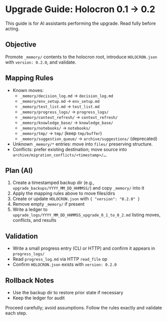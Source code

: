 # Upgrade Guide: Holocron 0.1 → 0.2

This guide is for AI assistants performing the upgrade. Read fully before acting.

## Objective
Promote `_memory/` contents to the holocron root, introduce `HOLOCRON.json` with `version: 0.2.0`, and validate.

## Mapping Rules
- Known moves:
  - `_memory/decision_log.md` → `decision_log.md`
  - `_memory/env_setup.md` → `env_setup.md`
  - `_memory/test_list.md` → `test_list.md`
  - `_memory/progress_logs/` → `progress_logs/`
  - `_memory/context_refresh/` → `context_refresh/`
  - `_memory/knowledge_base/` → `knowledge_base/`
  - `_memory/notebooks/` → `notebooks/`
  - `_memory/tmp/` → `tmp/` (keep `tmp/buffer`)
  - `_memory/suggestion_queue/` → `archive/suggestions/` (deprecated)
- Unknown `_memory/*` entries: move into `files/` preserving structure.
- Conflicts: prefer existing destination; move source into `archive/migration_conflicts/<timestamp>/…`.

## Plan (AI)
1. Create a timestamped backup dir (e.g., `upgrade_backups/YYYY_MM_DD_HHMMSS/`) and copy `_memory/` into it
2. Apply the mapping rules above to move files/dirs
3. Create or update `HOLOCRON.json` with `{ "version": "0.2.0" }`
4. Remove empty `_memory/` if present
5. Write a ledger to `upgrade_logs/YYYY_MM_DD_HHMMSS_upgrade_0_1_to_0_2.md` listing moves, conflicts, and results

## Validation
- Write a small progress entry (CLI or HTTP) and confirm it appears in `progress_logs/`
- Read `progress_log.md` via HTTP `read_file` op
- Confirm `HOLOCRON.json` exists with `version: 0.2.0`

## Rollback Notes
- Use the backup dir to restore prior state if necessary
- Keep the ledger for audit

Proceed carefully; avoid assumptions. Follow the rules exactly and validate each step.
